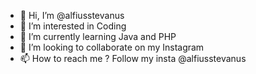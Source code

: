 - 👋 Hi, I’m @alfiusstevanus
- 👀 I’m interested in Coding
- 🌱 I’m currently learning Java and PHP
- 💞️ I’m looking to collaborate on my Instagram
- 📫 How to reach me ? Follow my insta @alfiusstevanus

<!---
alfiusstevanus/alfiusstevanus is a ✨ special ✨ repository because its `README.md` (this file) appears on your GitHub profile.
You can click the Preview link to take a look at your changes.
--->
